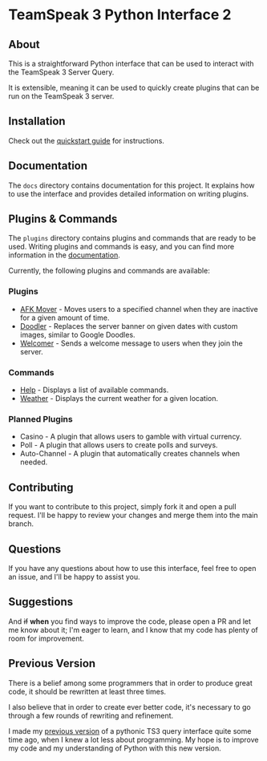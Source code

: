 # TeamSpeak 3 Python Interface 2

## About

This is a straightforward Python interface that can be used to interact with the TeamSpeak 3 Server Query.

It is extensible, meaning it can be used to quickly create plugins that can be run on the TeamSpeak 3 server.

## Installation

Check out the [quickstart guide](./docs/quickstart_guide.md) for instructions.

## Documentation

The `docs` directory contains documentation for this project.
It explains how to use the interface and provides detailed information on writing plugins.

## Plugins & Commands

The `plugins` directory contains plugins and commands that are ready to be used.
Writing plugins and commands is easy, and you can find more information in the
[documentation](./docs/plugins/plugins.md).

Currently, the following plugins and commands are available:

### Plugins

- [AFK Mover](./docs/plugins/afk_mover.md) - Moves users to a specified channel when they are inactive for a given amount of time.
- [Doodler](./docs/plugins/doodler.md) - Replaces the server banner on given dates with custom images, similar to Google Doodles.
- [Welcomer](./docs/plugins/welcomer.md) - Sends a welcome message to users when they join the server.

### Commands

- [Help](./docs/commands/help.md) - Displays a list of available commands.
- [Weather](./docs/commands/weather.md) - Displays the current weather for a given location.

### Planned Plugins

- Casino - A plugin that allows users to gamble with virtual currency.
- Poll - A plugin that allows users to create polls and surveys.
- Auto-Channel - A plugin that automatically creates channels when needed.

## Contributing

If you want to contribute to this project, simply fork it and open a pull request.
I'll be happy to review your changes and merge them into the main branch.

## Questions

If you have any questions about how to use this interface, feel free to open an issue, and I'll be happy to assist you.

## Suggestions

And ~~if~~ **when** you find ways to improve the code, please open a PR and let me know
about it; I'm eager to learn, and I know that my code has plenty of room for improvement.

## Previous Version

There is a belief among some programmers that in order to produce great code,
it should be rewritten at least three times.

I also believe that in order to create ever better code,
it's necessary to go through a few rounds of rewriting and refinement.

I made my [previous version](https://github.com/stefanluth/ts3python) of a pythonic TS3
query interface quite some time ago, when I knew a lot less about programming.
My hope is to improve my code and my understanding of Python with this new version.
